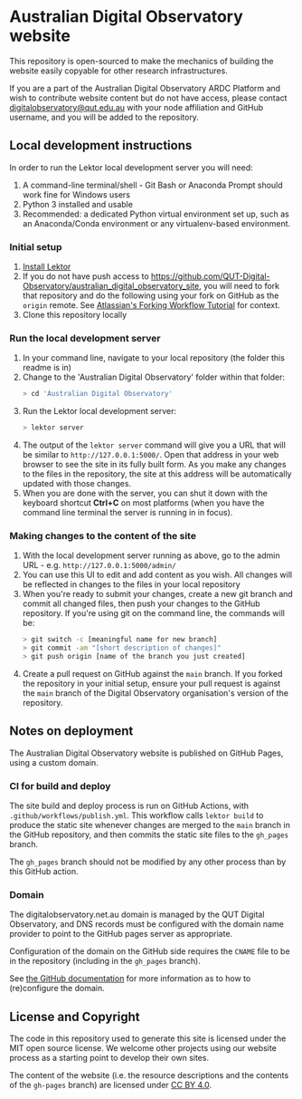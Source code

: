 # Australian Digital Observatory website

This repository is open-sourced to make the mechanics of building the website
easily copyable for other research infrastructures.

If you are a part of the Australian Digital Observatory ARDC Platform and wish
to contribute website content but do not have access, please contact digitalobservatory@qut.edu.au
with your node affiliation and GitHub username, and you will be added to the repository.

## Local development instructions

In order to run the Lektor local development server you will need:

1. A command-line terminal/shell - Git Bash or Anaconda Prompt should work fine for Windows users
2. Python 3 installed and usable
3. Recommended: a dedicated Python virtual environment set up, such as an Anaconda/Conda environment or any 
   virtualenv-based environment.

### Initial setup

1. [Install Lektor](https://www.getlektor.com/docs/installation/)
2. If you do not have push access to 
   https://github.com/QUT-Digital-Observatory/australian_digital_observatory_site, you
   will need to fork that repository and do the following using your fork on GitHub
   as the `origin` remote. See [Atlassian's Forking Workflow 
   Tutorial](https://www.atlassian.com/git/tutorials/comparing-workflows/forking-workflow) 
   for context.
3. Clone this repository locally

### Run the local development server

1. In your command line, navigate to your local repository (the folder this readme is 
   in)
2. Change to the 'Australian Digital Observatory' folder within that folder:
   ```bash
   > cd 'Australian Digital Observatory'
   ```
3. Run the Lektor local development server:
   ```bash
   > lektor server
   ```
4. The output of the `lektor server` command will give you a URL that will be similar
   to `http://127.0.0.1:5000/`. Open that address in your web browser to see the site
   in its fully built form. As you make any changes to the files in the repository,
   the site at this address will be automatically updated with those changes.
5. When you are done with the server, you can shut it down with the keyboard shortcut
   **Ctrl+C** on most platforms (when you have the command line terminal the server
   is running in in focus).

### Making changes to the content of the site

1. With the local development server running as above, go to the admin URL - e.g. 
   `http://127.0.0.1:5000/admin/`
2. You can use this UI to edit and add content as you wish. All changes will be
   reflected in changes to the files in your local repository
3. When you're ready to submit your changes, create a new git branch and commit all
   changed files, then push your changes to the GitHub repository. If you're using git 
   on the command line, the commands will be:
   ```bash
   > git switch -c [meaningful name for new branch]
   > git commit -am "[short description of changes]"
   > git push origin [name of the branch you just created]
   ```
4. Create a pull request on GitHub against the `main` branch. If you forked the
   repository in your initial setup, ensure your pull request is against the `main`
   branch of the Digital Observatory organisation's version of the repository.

## Notes on deployment

The Australian Digital Observatory website is published on GitHub Pages, using a custom domain.

### CI for build and deploy
The site build and deploy process is run on GitHub Actions, with `.github/workflows/publish.yml`.
This workflow calls `lektor build` to produce the static site whenever changes are merged to the
`main` branch in the GitHub repository, and then commits the static site files to the `gh_pages` branch.

The `gh_pages` branch should not be modified by any other process than by this GitHub action.

### Domain

The digitalobservatory.net.au domain is managed by the QUT Digital Observatory, and DNS records must be configured with 
the domain name provider to point to the GitHub pages server as appropriate.

Configuration of the domain on the GitHub side requires the `CNAME` file to be in the repository
(including in the `gh_pages` branch). 

See [the GitHub documentation](https://docs.github.com/en/pages/configuring-a-custom-domain-for-your-github-pages-site/managing-a-custom-domain-for-your-github-pages-site) 
for more information as to how to (re)configure the domain.

## License and Copyright

The code in this repository used to generate this site is licensed under the MIT open source
license. We welcome other projects using our website process as a starting point to develop their
own sites.

The content of the website (i.e. the resource descriptions and the contents of the 
`gh-pages` branch) are licensed under [CC BY 4.0](http://creativecommons.org/licenses/by/4.0/).